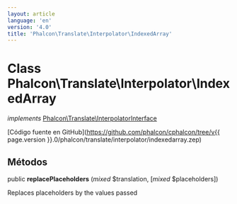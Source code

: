 ```yaml
---
layout: article
language: 'en'
version: '4.0'
title: 'Phalcon\Translate\Interpolator\IndexedArray'
---
```

# Class **Phalcon\Translate\Interpolator\IndexedArray**

*implements* [Phalcon\Translate\InterpolatorInterface](Phalcon_Translate_InterpolatorInterface)

[Código fuente en GitHub](https://github.com/phalcon/cphalcon/tree/v{{ page.version }}.0/phalcon/translate/interpolator/indexedarray.zep)

## Métodos

public **replacePlaceholders** (*mixed* $translation, [*mixed* $placeholders])

Replaces placeholders by the values passed